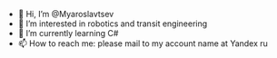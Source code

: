 - 👋 Hi, I’m @Myaroslavtsev
- 👀 I’m interested in robotics and transit engineering
- 🌱 I’m currently learning C#
- 📫 How to reach me: please mail to my account name at Yandex ru

